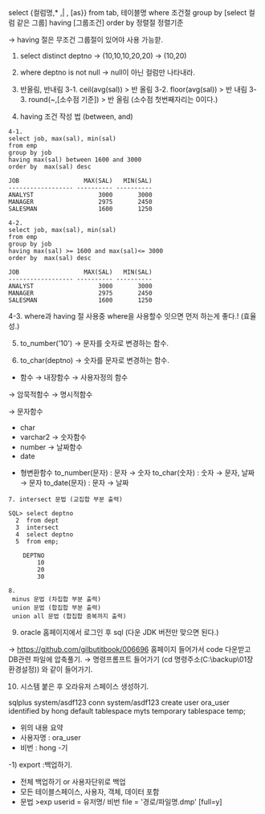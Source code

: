 select {컬럼명,* ,| , [as}}
from tab, 테이블명
where 조건절
group by [select 컬럼 같은 그룹]
having [그룹조건]
order by 정렬절 정렬기준

 → having 절은 무조건 그룹절이 있어야 사용 가능핟.

1. select distinct deptno → (10,10,10,20,20) → (10,20)

2. where deptno is not null → null이 아닌 컬럼만 나타내라.

3. 반올림, 반내림 
  3-1. ceil(avg(sal)) > 반 올림
  3-2. floor(avg(sal)) > 반 내림
  3-3. round(~,[소수점 기준]) > 반 올림 (소수점 첫번째자리는 0이다.)
  
4. having 조건 작성 법 (between, and)

```
4-1.
select job, max(sal), min(sal)
from emp
group by job
having max(sal) between 1600 and 3000
order by  max(sal) desc

JOB                  MAX(SAL)   MIN(SAL)
------------------ ---------- ----------
ANALYST                  3000       3000
MANAGER                  2975       2450
SALESMAN                 1600       1250

4-2.
select job, max(sal), min(sal)
from emp
group by job
having max(sal) >= 1600 and max(sal)<= 3000
order by  max(sal) desc

JOB                  MAX(SAL)   MIN(SAL)
------------------ ---------- ----------
ANALYST                  3000       3000
MANAGER                  2975       2450
SALESMAN                 1600       1250
```

4-3. where과 having 절 사용중 where을 사용할수 잇으면 먼저 하는게 좋다.! (효율성.)

5. to_number('10')
 → 문자를 숫자로 변경하는 함수.

6. to_char(deptno)
 → 숫자를 문자로 변경하는 함수. 

* 함수
 → 내장함수
 → 사용자정의 함수 
 
 → 암묵적함수
 → 명시적함수
 
 → 문자함수
  - char
  - varchar2
 → 숫자함수
  - number
 → 날짜함수
  - date
 
* 형변환함수
 to_number(문자) : 문자 → 숫자
 to_char(숫자) : 숫자 → 문자, 날짜 → 문자 
 to_date(문자) : 문자 → 날짜

```
7. intersect 문법 (교집합 부분 출력)

SQL> select deptno
  2  from dept
  3  intersect
  4  select deptno
  5  from emp;

    DEPTNO
        10
        20
        30
        
8. 
 minus 문법 (차집합 부분 출력)
 union 문법 (합집합 부분 출력)
 union all 문법 (합집합 중복까지 출력)
```

9. oracle 홈페이지에서 로그인 후 sql (다운 JDK 버전만 맞으면 된다.)

→  https://github.com/gilbutitbook/006696 홈페이지 들어가서 code 다운받고 DB관련 파일에 압축풀기. → 명령프롬프트 들어가기 (cd 명령주소(C:\backup\01장 환경설정)) 와 같이 들어가기.

10. 시스템 붙은 후 오라유저 스페이스 생성하기.

sqlplus system/asdf123
conn system/asdf123
create user ora_user
identified by hong
default tablespace myts
temporary tablespace temp;

- 위의 내용 요약
 - 사용자명 : ora_user
 - 비번 : hong
 -기

 -1) export :백업하기.
  - 전체 백업하기 or 사용자단위로 백업
  - 모든 테이블스페이스, 사용자, 객체, 데이터 포함
  - 문법 >exp userid = 유저명/ 비번 file = '경로/파일명.dmp' [full=y]
